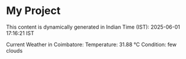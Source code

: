 # My Project

This content is dynamically generated in Indian Time (IST): 2025-06-01 17:16:21 IST


Current Weather in Coimbatore:
Temperature: 31.88 °C
Condition: few clouds
